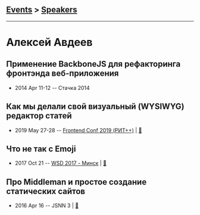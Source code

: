 ## [Events](../README.md) > [Speakers](../speakers.md)
---

# Алексей Авдеев

## Применение BackboneJS для рефакторинга фронтэнда веб-приложения
- 2014 Apr 11-12 -- Стачка 2014    
## Как мы делали свой визуальный (WYSIWYG) редактор статей
- 2019 May 27-28 -- [Frontend Conf 2019 (РИТ++)](https://www.youtube.com/watch?v=YIsbi5cMuQE)  | [:notebook:](http://alexey-avdeev.com/how-did-we-develop-a-visual-editor/)  
## Что не так с Emoji
- 2017 Oct 21 -- [WSD 2017 - Минск](https://www.youtube.com/watch?v=DUwZpLBSuiI)  | [:notebook:](https://wsd.events/2017/10/21/pres/whats-emoji/)  
## Про Middleman и простое создание статических сайтов
- 2016 Apr 16 -- JSNN 3  | [:notebook:](http://www.slideshare.net/AlexeyAvdeev1/middleman-61006895)  
